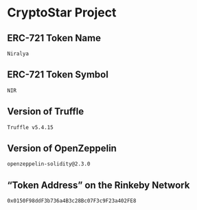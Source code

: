 # CryptoStar Project

## ERC-721 Token Name

>

    Niralya

>

## ERC-721 Token Symbol

>

    NIR

>

## Version of Truffle

>

    Truffle v5.4.15

>

## Version of OpenZeppelin

>

    openzeppelin-solidity@2.3.0

>

## “Token Address” on the Rinkeby Network

>

    0x0150F98ddF3b736a4B3c28Bc07F3c9F23a402FE8

>
